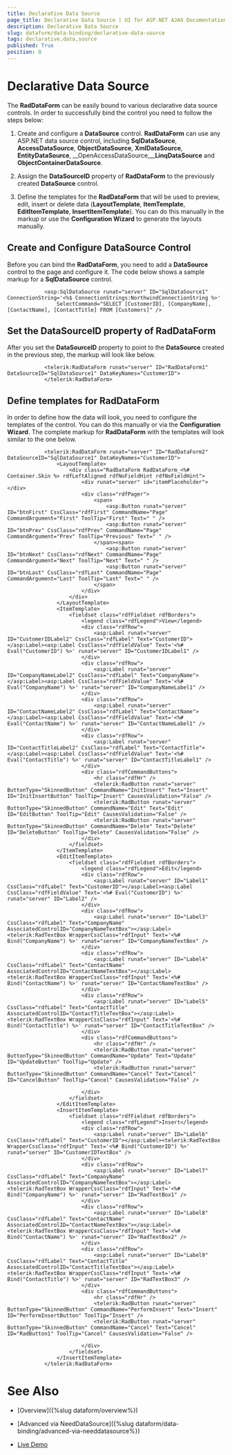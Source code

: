 ```yaml
---
title: Declarative Data Source
page_title: Declarative Data Source | UI for ASP.NET AJAX Documentation
description: Declarative Data Source
slug: dataform/data-binding/declarative-data-source
tags: declarative,data,source
published: True
position: 0
---
```


# Declarative Data Source



The __RadDataForm__ can be easily bound to various declarative data source controls. In order to successfully bind the control you need to follow the steps below:

1. Create and configure a __DataSource__ control. __RadDataForm__ can use any ASP.NET data source control, including __SqlDataSource__, __AccessDataSource__, __ObjectDataSource__, __XmlDataSource__, __EntityDataSource__, __OpenAccessDataSource,____LinqDataSource__ and __ObjectContainerDataSource__.

1. Assign the __DataSourceID__ property of __RadDataForm__ to the previously created __DataSource__ control.

1. Define the templates for the __RadDataForm__ that will be used to preview, edit, insert or delete data (__LayoutTemplate__, __ItemTemplate__, __EditItemTemplate__, __InsertItemTemplate__). You can do this manually in the markup or use the __Configuration Wizard__ to generate the layouts manually.

## Create and Configure DataSource Control

Before you can bind the __RadDataForm__, you need to add a __DataSource__ control to the page and configure it. The code below shows a sample markup for a __SqlDataSource__ control.

````ASPNET
	        <asp:SqlDataSource runat="server" ID="SqlDataSource1" ConnectionString='<%$ ConnectionStrings:NorthwindConnectionString %>' 
	            SelectCommand="SELECT [CustomerID], [CompanyName], [ContactName], [ContactTitle] FROM [Customers]" />
````



## Set the DataSourceID property of RadDataForm

After you set the __DataSourceID__ property to point to the __DataSource__ created in the previous step, the markup will look like below.

````ASPNET
	        <telerik:RadDataForm runat="server" ID="RadDataForm1" DataSourceID="SqlDataSource1" DataKeyNames="CustomerID">
	        </telerik:RadDataForm>
````



## Define templates for RadDataForm

In order to define how the data will look, you need to configure the templates of the control. You can do this manually or via the __Configuration Wizard__. The complete markup for __RadDataForm__ with the templates will look similar to the one below.

````ASPNET
	        <telerik:RadDataForm runat="server" ID="RadDataForm2" DataSourceID="SqlDataSource1" DataKeyNames="CustomerID">
	            <LayoutTemplate>
	                <div class="RadDataForm RadDataForm_<%# Container.Skin %> rdfLeftAligned rdfNoFieldHint rdfNoFieldHint">
	                    <div runat="server" id="itemPlaceholder"></div>
	                    <div class="rdfPager">
	                        <span>
	                            <asp:Button runat="server" ID="btnFirst" CssClass="rdfFirst" CommandName="Page" CommandArgument="First" ToolTip="First" Text=" " />
	                            <asp:Button runat="server" ID="btnPrev" CssClass="rdfPrev" CommandName="Page" CommandArgument="Prev" ToolTip="Previous" Text=" " />
	                        </span><span>
	                            <asp:Button runat="server" ID="btnNext" CssClass="rdfNext" CommandName="Page" CommandArgument="Next" ToolTip="Next" Text=" " />
	                            <asp:Button runat="server" ID="btnLast" CssClass="rdfLast" CommandName="Page" CommandArgument="Last" ToolTip="Last" Text=" " />
	                        </span>
	                    </div>
	                </div>
	            </LayoutTemplate>
	            <ItemTemplate>
	                <fieldset class="rdfFieldset rdfBorders">
	                    <legend class="rdfLegend">View</legend>
	                    <div class="rdfRow">
	                        <asp:Label runat="server" ID="CustomerIDLabel2" CssClass="rdfLabel" Text="CustomerID"></asp:Label><asp:Label CssClass="rdfFieldValue" Text='<%# Eval("CustomerID") %>' runat="server" ID="CustomerIDLabel1" />
	                    </div>
	                    <div class="rdfRow">
	                        <asp:Label runat="server" ID="CompanyNameLabel2" CssClass="rdfLabel" Text="CompanyName"></asp:Label><asp:Label CssClass="rdfFieldValue" Text='<%# Eval("CompanyName") %>' runat="server" ID="CompanyNameLabel1" />
	                    </div>
	                    <div class="rdfRow">
	                        <asp:Label runat="server" ID="ContactNameLabel2" CssClass="rdfLabel" Text="ContactName"></asp:Label><asp:Label CssClass="rdfFieldValue" Text='<%# Eval("ContactName") %>' runat="server" ID="ContactNameLabel1" />
	                    </div>
	                    <div class="rdfRow">
	                        <asp:Label runat="server" ID="ContactTitleLabel2" CssClass="rdfLabel" Text="ContactTitle"></asp:Label><asp:Label CssClass="rdfFieldValue" Text='<%# Eval("ContactTitle") %>' runat="server" ID="ContactTitleLabel1" />
	                    </div>
	                    <div class="rdfCommandButtons">
	                        <hr class="rdfHr" />
	                        <telerik:RadButton runat="server" ButtonType="SkinnedButton" CommandName="InitInsert" Text="Insert" ID="InitInsertButton" ToolTip="Insert" CausesValidation="False" />
	                        <telerik:RadButton runat="server" ButtonType="SkinnedButton" CommandName="Edit" Text="Edit" ID="EditButton" ToolTip="Edit" CausesValidation="False" />
	                        <telerik:RadButton runat="server" ButtonType="SkinnedButton" CommandName="Delete" Text="Delete" ID="DeleteButton" ToolTip="Delete" CausesValidation="False" />
	                    </div>
	                </fieldset>
	            </ItemTemplate>
	            <EditItemTemplate>
	                <fieldset class="rdfFieldset rdfBorders">
	                    <legend class="rdfLegend">Edit</legend>
	                    <div class="rdfRow">
	                        <asp:Label runat="server" ID="Label1" CssClass="rdfLabel" Text="CustomerID"></asp:Label><asp:Label CssClass="rdfFieldValue" Text='<%# Eval("CustomerID") %>' runat="server" ID="Label2" />
	                    </div>
	                    <div class="rdfRow">
	                        <asp:Label runat="server" ID="Label3" CssClass="rdfLabel" Text="CompanyName" AssociatedControlID="CompanyNameTextBox"></asp:Label><telerik:RadTextBox WrapperCssClass="rdfInput" Text='<%# Bind("CompanyName") %>' runat="server" ID="CompanyNameTextBox" />
	                    </div>
	                    <div class="rdfRow">
	                        <asp:Label runat="server" ID="Label4" CssClass="rdfLabel" Text="ContactName" AssociatedControlID="ContactNameTextBox"></asp:Label><telerik:RadTextBox WrapperCssClass="rdfInput" Text='<%# Bind("ContactName") %>' runat="server" ID="ContactNameTextBox" />
	                    </div>
	                    <div class="rdfRow">
	                        <asp:Label runat="server" ID="Label5" CssClass="rdfLabel" Text="ContactTitle" AssociatedControlID="ContactTitleTextBox"></asp:Label><telerik:RadTextBox WrapperCssClass="rdfInput" Text='<%# Bind("ContactTitle") %>' runat="server" ID="ContactTitleTextBox" />
	                    </div>
	                    <div class="rdfCommandButtons">
	                        <hr class="rdfHr" />
	                        <telerik:RadButton runat="server" ButtonType="SkinnedButton" CommandName="Update" Text="Update" ID="UpdateButton" ToolTip="Update" />
	                        <telerik:RadButton runat="server" ButtonType="SkinnedButton" CommandName="Cancel" Text="Cancel" ID="CancelButton" ToolTip="Cancel" CausesValidation="False" />
	
	                    </div>
	                </fieldset>
	            </EditItemTemplate>
	            <InsertItemTemplate>
	                <fieldset class="rdfFieldset rdfBorders">
	                    <legend class="rdfLegend">Insert</legend>
	                    <div class="rdfRow">
	                        <asp:Label runat="server" ID="Label6" CssClass="rdfLabel" Text="CustomerID"></asp:Label><telerik:RadTextBox WrapperCssClass="rdfInput" Text='<%# Bind("CustomerID") %>' runat="server" ID="CustomerIDTextBox" />
	                    </div>
	                    <div class="rdfRow">
	                        <asp:Label runat="server" ID="Label7" CssClass="rdfLabel" Text="CompanyName" AssociatedControlID="CompanyNameTextBox"></asp:Label><telerik:RadTextBox WrapperCssClass="rdfInput" Text='<%# Bind("CompanyName") %>' runat="server" ID="RadTextBox1" />
	                    </div>
	                    <div class="rdfRow">
	                        <asp:Label runat="server" ID="Label8" CssClass="rdfLabel" Text="ContactName" AssociatedControlID="ContactNameTextBox"></asp:Label><telerik:RadTextBox WrapperCssClass="rdfInput" Text='<%# Bind("ContactName") %>' runat="server" ID="RadTextBox2" />
	                    </div>
	                    <div class="rdfRow">
	                        <asp:Label runat="server" ID="Label9" CssClass="rdfLabel" Text="ContactTitle" AssociatedControlID="ContactTitleTextBox"></asp:Label><telerik:RadTextBox WrapperCssClass="rdfInput" Text='<%# Bind("ContactTitle") %>' runat="server" ID="RadTextBox3" />
	                    </div>
	                    <div class="rdfCommandButtons">
	                        <hr class="rdfHr" />
	                        <telerik:RadButton runat="server" ButtonType="SkinnedButton" CommandName="PerformInsert" Text="Insert" ID="PerformInsertButton" ToolTip="Insert" />
	                        <telerik:RadButton runat="server" ButtonType="SkinnedButton" CommandName="Cancel" Text="Cancel" ID="RadButton1" ToolTip="Cancel" CausesValidation="False" />
	
	                    </div>
	                </fieldset>
	            </InsertItemTemplate>
	        </telerik:RadDataForm>
````



# See Also

 * [Overview]({%slug dataform/overview%})

 * [Advanced via NeedDataSource]({%slug dataform/data-binding/advanced-via-needdatasource%})

 * [Live Demo](http://demos.telerik.com/aspnet-ajax/dataform/overview/defaultcs.aspx)

